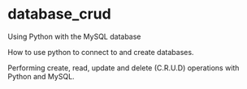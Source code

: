 # database_crud
Using Python with the MySQL database

How to use python to connect to and create databases.

Performing create, read, update and delete (C.R.U.D) operations with Python and MySQL.
